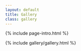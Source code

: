 ```yaml
---
layout: default
title: Gallery
class: gallery
---
```

{% include page-intro.html %}

{% include gallery/gallery.html %}
